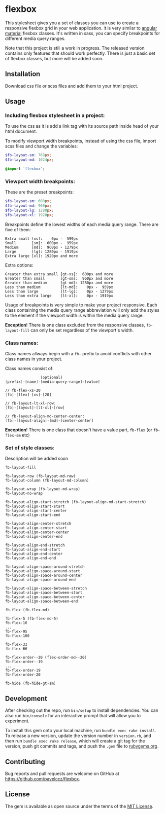 # flexbox

This stylesheet gives you a set of classes you can use to create a responsive flexbox grid in your web application. It is very similar to [angular material](https://material.angularjs.org) flexbox classes. It's written in sass, you can specify breakpoints for different media query ranges.

Note that this project is still a work in progress. The released version contains only features that should work perfectly. There is just a basic set of flexbox classes, but more will be added soon.

## Installation

Download css file or scss files and add them to your html project.

## Usage

### Including flexbox stylesheet in a project:

To use the css as it is add a link tag with its source path inside head of your html document.

To modify viewport width breakpoints, instead of using the css file, import scss files and change the variables:

``` scss
$fb-layout-sm: 768px;
$fb-layout-md: 1024px;

@import 'flexbox';
```

### Viewport width breakpoints:

These are the preset breakpoints:

``` scss
$fb-layout-sm: 600px;
$fb-layout-md: 960px;
$fb-layout-lg: 1280px;
$fb-layout-xl: 1920px;
```

Breakpoints define the lowest widths of each media query range. There are five of them:

```
Extra small [xs]:    0px -  599px
Small       [sm]:  600px -  959px
Medium      [md]:  960px - 1279px
Large       [lg]: 1280px - 1919px
Extra large [xl]: 1920px and more
```

Extra options:

```
Greater than extra small [gt-xs]:  600px and more
Greater than small       [gt-sm]:  960px and more
Greater than medium      [gt-md]: 1280px and more
Less than medium         [lt-md]:    0px -  959px
Less than large          [lt-lg]:    0px - 1279px
Less than extra large    [lt-xl]:    0px - 1919px
```

Usage of breakpoints is very simple to make your project responsive. Each class containing the media query range abbreviation will only add the styles to the element if the viewport width is within the media query range.

**Exception!** There is one class excluded from the responsive classes, `fb-layout-fill` can only be set regardless of the viewport's width.

### Class names:

Class names allways begin with a `fb-` prefix to avoid conflicts with other class names in your project.

Class names consist of:

```
                (optional)
[prefix]-[name]-[media-query-range]-[value]

// fb-flex-xs-20
[fb]-[flex]-[xs]-[20]

// fb-layout-lt-xl-row:
[fb]-[layout]-[lt-xl]-[row]

// fb-layout-align-md-center-center:
[fb]-[layout-align]-[md]-[center-center]
```

**Exception!** There is one class that doesn't have a value part, `fb-flex` (or `fb-flex-sm` etc)

### Set of style classes:

Description will be added soon

```
fb-layout-fill

fb-layout-row (fb-layout-md-row)
fb-layout-column (fb-layout-md-column)

fb-layout-wrap (fb-layout-md-wrap)
fb-layout-no-wrap

fb-layout-align-start-stretch (fb-layout-align-md-start-stretch)
fb-layout-align-start-start
fb-layout-align-start-center
fb-layout-align-start-end

fb-layout-align-center-stretch
fb-layout-align-center-start
fb-layout-align-center-center
fb-layout-align-center-end

fb-layout-align-end-stretch
fb-layout-align-end-start
fb-layout-align-end-center
fb-layout-align-end-end

fb-layout-align-space-around-stretch
fb-layout-align-space-around-start
fb-layout-align-space-around-center
fb-layout-align-space-around-end

fb-layout-align-space-between-stretch 
fb-layout-align-space-between-start
fb-layout-align-space-between-center
fb-layout-align-space-between-end

fb-flex (fb-flex-md)

fb-flex-5 (fb-flex-md-5)
fb-flex-10
...
fb-flex-95
fb-flex-100

fb-flex-33
fb-flex-66

fb-flex-order--20 (flex-order-md--20)
fb-flex-order--19
...
fb-flex-order-19
fb-flex-order-20

fb-hide (fb-hide-gt-sm)
```

## Development

After checking out the repo, run `bin/setup` to install dependencies. You can also run `bin/console` for an interactive prompt that will allow you to experiment.

To install this gem onto your local machine, run `bundle exec rake install`. To release a new version, update the version number in `version.rb`, and then run `bundle exec rake release`, which will create a git tag for the version, push git commits and tags, and push the `.gem` file to [rubygems.org](https://rubygems.org).

## Contributing

Bug reports and pull requests are welcome on GitHub at https://github.com/pavelccz/flexbox.


## License

The gem is available as open source under the terms of the [MIT License](http://opensource.org/licenses/MIT).

